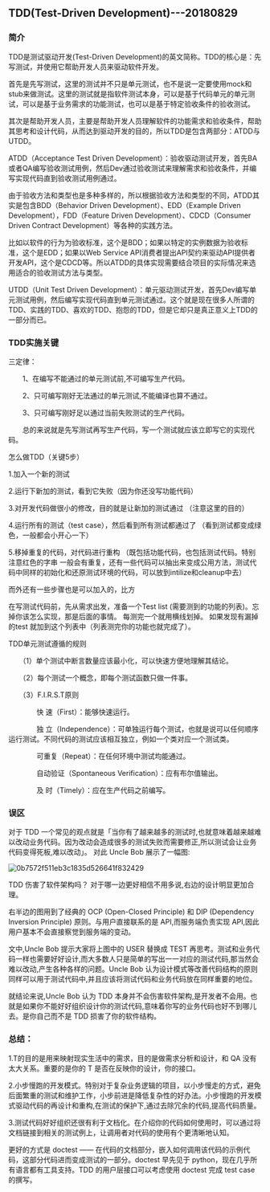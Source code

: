## TDD(Test-Driven Development)---20180829
### 简介
TDD是测试驱动开发(Test-Driven Development)的英文简称。TDD的核心是：先写测试，并使用它帮助开发人员来驱动软件开发。

首先是先写测试，这里的测试并不只是单元测试，也不是说一定要使用mock和stub来做测试。这里的测试就是指软件测试本身，可以是基于代码单元的单元测试，可以是基于业务需求的功能测试，也可以是基于特定验收条件的验收测试。

其次是帮助开发人员，主要是帮助开发人员理解软件的功能需求和验收条件，帮助其思考和设计代码，从而达到驱动开发的目的，所以TDD是包含两部分：ATDD与UTDD。

ATDD（Acceptance Test Driven Development）：验收驱动测试开发，首先BA或者QA编写验收测试用例，然后Dev通过验收测试来理解需求和验收条件，并编写实现代码直到验收测试用例通过。

由于验收方法和类型也是多种多样的，所以根据验收方法和类型的不同，ATDD其实是包含BDD（Behavior Driven Development）、EDD（Example Driven Development），FDD（Feature Driven Development）、CDCD（Consumer Driven Contract Development）等各种的实践方法。

比如以软件的行为为验收标准，这个是BDD；如果以特定的实例数据为验收标准，这个是EDD；如果以Web Service API消费者提出API契约来驱动API提供者开发API，这个是CDCD等。所以ATDD的具体实现需要结合项目的实际情况来选用适合的验收测试方法与类型。

UTDD（Unit Test Driven Development）：单元驱动测试开发，首先Dev编写单元测试用例，然后编写实现代码直到单元测试通过。这个就是现在很多人所谓的TDD、实践的TDD、喜欢的TDD、抱怨的TDD，但是它却只是真正意义上TDD的一部分而已。

### TDD实施关键
三定律：

　　1、在编写不能通过的单元测试前,不可编写生产代码。

　　2、只可编写刚好无法通过的单元测试,不能编译也算不通过。

　　3、只可编写刚好足以通过当前失败测试的生产代码。

　　总的来说就是先写测试再写生产代码，写一个测试就应该立即写它的实现代码。
  
  怎么做TDD（关键5步）

1.加入一个新的测试

2.运行下新加的测试，看到它失败（因为你还没写功能代码）

3.对开发代码做很小的修改，目的就是让新加的测试通过 （注意这里的目的）

4.运行所有的测试（test case），然后看到所有测试都通过了 （看到测试都变成绿色，一般都会小开心一下）

5.移掉重复的代码，对代码进行重构 （既包括功能代码，也包括测试代码。特别注意红色的字串 一般会有重复，还有一些代码可以抽出来变成公用方法，测试代码中同样的初始化和还原测试环境的代码，可以放到intilize和cleanup中去）

   而外还有一些步骤也是可以加入的，比方

在写测试代码前，先从需求出发，准备一个Test list (需要测到的功能的列表)。忘掉你该怎么实现，那是后面的事情。
每测完一个就用横线划掉。
如果发现有漏掉的test 就加到这个列表中（列表测完你的功能也就完成了）。

TDD单元测试遵循的规则

　　（1）单个测试中断言数量应该最小化，可以快速方便地理解其结论。

　　（2）每个测试一个概念，即每个测试函数只做一件事。

　　（3）F.I.R.S.T原则

　　　　快    速（First）：能够快速运行。

　　　　独    立（Independence）：可单独运行每个测试，也就是说可以任何顺序运行测试。不同代码的测试应该相互独立，例如一个类对应一个测试类。

　　　　可重复（Repeat）：在任何环境中测试均能通过。

　　　　自动验证（Spontaneous Verification）：应有布尔值输出。

　　　　及    时（Timely）：应在生产代码之前编写。

### 误区
对于 TDD 一个常见的观点就是「当你有了越来越多的测试时,也就意味着越来越难以改动业务代码。因为改动会造成很多的测试失败而需要修正,所以测试会让业务代码变得死板,难以改动」。
对此 Uncle Bob 展示了一幅图:

![0b7572f511eb3c1835d526641f832429](https://user-images.githubusercontent.com/6982311/44799419-76dfb400-abe6-11e8-930e-f13aacc76037.jpg)


TDD 伤害了软件架构吗？ 
对于哪一边更好相信不用多说,右边的设计明显更加合理。


右半边的图用到了经典的 OCP (Open-Closed Principle) 和 DIP (Dependency Inversion Principle) 原则。与用户直接联系的是 API,而服务端负责实现 API,因此用户基本不会直接察觉到服务端的变动。


文中,Uncle Bob 提示大家将上图中的 USER 替换成 TEST 再思考。测试和业务代码一样也需要好好设计,而大多数人只是简单的写出一一对应的测试代码,那当然会难以改动,产生各种各样的问题。Uncle Bob 认为设计模式等改善代码结构的原则同样可以用于测试代码中,并且应该将测试代码和业务代码放在同样重要的地位。


就结论来说,Uncle Bob 认为 TDD 本身并不会伤害软件架构,是开发者不会用。也就是如果你不能好好组织设计你的测试代码,意味着你写的业务代码也好不到哪儿去。是你自己而不是 TDD 损害了你的软件结构。

### 总结：

1.T的目的是用来映射现实生活中的需求，目的是做需求分析和设计，和 QA 没有太大关系。重要的是你的 T 是否在反映你的设计，你的接口。

2.小步慢跑的开发模式。特别对于复杂业务逻辑的项目，以小步慢走的方式，避免后面繁重的测试和维护工作，小步前进是降低复杂性的好办法。小步慢跑的开发模式驱动代码的再设计和重构,在测试的保护下,通过去除冗余的代码,提高代码质量。

3.测试代码好好组织还很有利于文档化。在介绍你的代码如何使用时，可以通过将文档链接到相关的测试例上，让调用者对代码的使用有个更清晰地认知。

更好的方式是 doctest —— 在代码的文档部分，嵌入如何调用该代码的示例代码，这部分代码进而变成测试的一部分。doctest 早先见于 python，现在几乎所有语言都有工具支持。TDD 的用户层接口可以考虑使用 doctest 完成 test case 的撰写。

